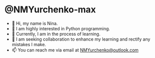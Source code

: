# @NMYurchenko-max
- 👋   Hi, my name is Nina.
- 👀  I am highly interested in Python programming.
- 🌱  Currently, I am in the process of learning.
- 💞️  I am seeking collaboration to enhance my learning and rectify any mistakes I make.
- 📫 You can reach me via email at <NMYurchenko@outlook.com>

<!---
NMYurchenko-max/NMYurchenko-max is a ✨ special ✨ repository because its `README.md` (this file) appears on your GitHub profile.
You can click the Preview link to take a look at your changes.
--->
